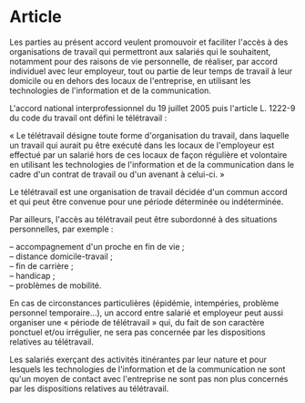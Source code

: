 # Article

Les parties au présent accord veulent promouvoir et faciliter l'accès à des organisations de travail qui permettront aux salariés qui le souhaitent, notamment pour des raisons de vie personnelle, de réaliser, par accord individuel avec leur employeur, tout ou partie de leur temps de travail à leur domicile ou en dehors des locaux de l'entreprise, en utilisant les technologies de l'information et de la communication.

L'accord national interprofessionnel du 19 juillet 2005 puis l'article L. 1222-9 du code du travail ont défini le télétravail :

« Le télétravail désigne toute forme d'organisation du travail, dans laquelle un travail qui aurait pu être exécuté dans les locaux de l'employeur est effectué par un salarié hors de ces locaux de façon régulière et volontaire en utilisant les technologies de l'information et de la communication dans le cadre d'un contrat de travail ou d'un avenant à celui-ci. »

Le télétravail est une organisation de travail décidée d'un commun accord et qui peut être convenue pour une période déterminée ou indéterminée.

Par ailleurs, l'accès au télétravail peut être subordonné à des situations personnelles, par exemple :

– accompagnement d'un proche en fin de vie ;  
 – distance domicile-travail ;  
 – fin de carrière ;  
 – handicap ;  
 – problèmes de mobilité.

En cas de circonstances particulières (épidémie, intempéries, problème personnel temporaire…), un accord entre salarié et employeur peut aussi organiser une « période de télétravail » qui, du fait de son caractère ponctuel et/ou irrégulier, ne sera pas concernée par les dispositions relatives au télétravail.

Les salariés exerçant des activités itinérantes par leur nature et pour lesquels les technologies de l'information et de la communication ne sont qu'un moyen de contact avec l'entreprise ne sont pas non plus concernés par les dispositions relatives au télétravail.

  
